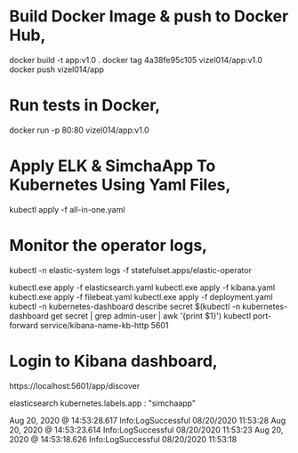 # Build Docker Image & push to Docker Hub,

docker build -t app:v1.0 .
docker tag 4a38fe95c105 vizel014/app:v1.0
docker push vizel014/app

# Run tests in Docker,

docker run -p 80:80 vizel014/app:v1.0

# Apply ELK & SimchaApp To Kubernetes Using Yaml Files,

kubectl apply -f all-in-one.yaml

# Monitor the operator logs,

kubectl -n elastic-system logs -f statefulset.apps/elastic-operator

kubectl.exe apply -f elasticsearch.yaml
kubectl.exe apply -f kibana.yaml
kubectl.exe apply -f filebeat.yaml
kubectl.exe apply -f deployment.yaml
kubectl -n kubernetes-dashboard describe secret $(kubectl -n kubernetes-dashboard get secret | grep admin-user | awk '{print $1}')
kubectl port-forward service/kibana-name-kb-http 5601

# Login to Kibana dashboard,

https://localhost:5601/app/discover

elasticsearch kubernetes.labels.app : "simchaapp" 

Aug 20, 2020 @ 14:53:28.617	Info:LogSuccessful 08/20/2020 11:53:28
Aug 20, 2020 @ 14:53:23.614	Info:LogSuccessful 08/20/2020 11:53:23
Aug 20, 2020 @ 14:53:18.626	Info:LogSuccessful 08/20/2020 11:53:18
